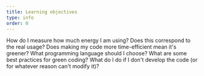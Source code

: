 ```yaml
---
title: Learning objectives
type: info
order: 0
---
```


How do I measure how much energy I am using?
Does this correspond to the real usage?
Does making my code more time-efficient mean it's greener? 
What programming language should I choose?
What are some best practices for green coding?
What do I do if I don't develop the code (or for whatever reason can't modify it)?
